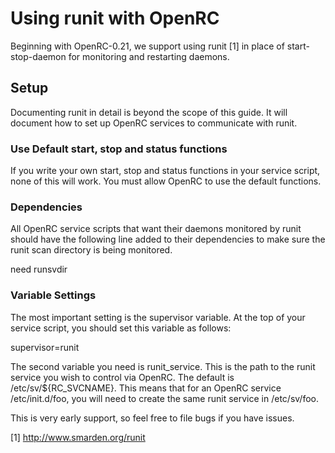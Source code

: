 # Using runit with OpenRC

Beginning with OpenRC-0.21, we support using runit [1] in place of
start-stop-daemon for monitoring and restarting daemons.

## Setup

Documenting runit in detail is beyond the scope of this guide. It will
document how to set up OpenRC services to communicate with runit.

### Use Default start, stop and status functions

If you write your own start, stop and status functions in your service
script, none of this will work. You must allow OpenRC to use the default
functions.

### Dependencies

All OpenRC service scripts that want their daemons monitored by runit
should have the following line added to their dependencies to make sure
the runit scan directory is being monitored.

need runsvdir

### Variable Settings

The most important setting is the supervisor variable. At the top of
your service script, you should set this variable as follows:

supervisor=runit

The second variable you need is runit_service. This is the path to the
runit service you wish to control via OpenRC. The default is
/etc/sv/${RC_SVCNAME}. This means that for an OpenRC service
/etc/init.d/foo, you will need to create the same runit service in
/etc/sv/foo.

This is very early support, so feel free to file bugs if you have
issues.

[1] http://www.smarden.org/runit
